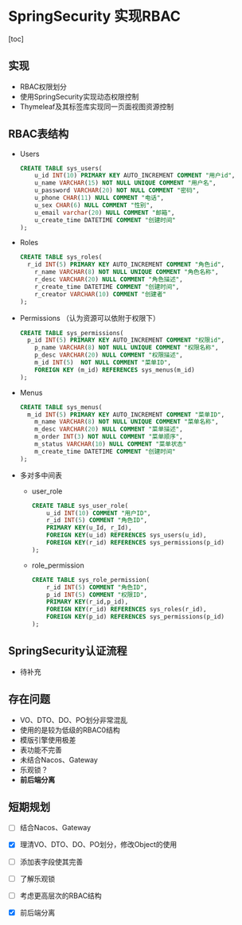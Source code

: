 # SpringSecurity 实现RBAC

[toc]

## 实现

* RBAC权限划分
* 使用SpringSecurity实现动态权限控制
* Thymeleaf及其标签库实现同一页面视图资源控制



## RBAC表结构

* Users

  ``` sql
  CREATE TABLE sys_users(
      u_id INT(10) PRIMARY KEY AUTO_INCREMENT COMMENT "用户id",
      u_name VARCHAR(15) NOT NULL UNIQUE COMMENT "用户名",
      u_password VARCHAR(20) NOT NULL COMMENT "密码",
      u_phone CHAR(11) NULL COMMENT "电话",
      u_sex CHAR(6) NULL COMMENT "性别",
      u_email varchar(20) NULL COMMENT "邮箱",
      u_create_time DATETIME COMMENT "创建时间"
  );
  ```

  

* Roles

  ``` sql
  CREATE TABLE sys_roles(
  	r_id INT(5) PRIMARY KEY AUTO_INCREMENT COMMENT "角色id",
      r_name VARCHAR(8) NOT NULL UNIQUE COMMENT "角色名称",
      r_desc VARCHAR(20) NULL COMMENT "角色描述",
      r_create_time DATETIME COMMENT "创建时间",
      r_creator VARCHAR(10) COMMENT "创建者"
  );
  ```

  

* Permissions （认为资源可以依附于权限下）

  ``` sql
  CREATE TABLE sys_permissions(
  	p_id INT(5) PRIMARY KEY AUTO_INCREMENT COMMENT "权限id",
      p_name VARCHAR(8) NOT NULL UNIQUE COMMENT "权限名称",
      p_desc VARCHAR(20) NULL COMMENT "权限描述",
      m_id INT(5)  NOT NULL COMMENT "菜单ID",
      FOREIGN KEY (m_id) REFERENCES sys_menus(m_id)
  );
  ```

  

* Menus

  ``` sql
  CREATE TABLE sys_menus(
  	m_id INT(5) PRIMARY KEY AUTO_INCREMENT COMMENT "菜单ID",
      m_name VARCHAR(8) NOT NULL UNIQUE COMMENT "菜单名称",
      m_desc VARCHAR(20) NULL COMMENT "菜单描述",
      m_order INT(3) NOT NULL COMMENT "菜单顺序",
      m_status VARCHAR(10) NULL COMMENT "菜单状态"
      m_create_time DATETIME COMMENT "创建时间"
  );
  ```

  

* 多对多中间表

  * user_role

    ``` sql
    CREATE TABLE sys_user_role(
    	u_id INT(10) COMMENT "用户ID",
        r_id INT(5) COMMENT "角色ID",
        PRIMARY KEY(u_Id, r_Id),
        FOREIGN KEY(u_id) REFERENCES sys_users(u_id),
        FOREIGN KEY(r_id) REFERENCES sys_permissions(p_id)
    );
    ```

    

  * role_permission

    ``` sql
    CREATE TABLE sys_role_permission(
    	r_id INT(5) COMMENT "角色ID",
        p_id INT(5) COMMENT "权限ID",
        PRIMARY KEY(r_id,p_id),
        FOREIGN KEY(r_id) REFERENCES sys_roles(r_id),
        FOREIGN KEY(p_id) REFERENCES sys_permissions(p_id)
    );
    ```

    



## SpringSecurity认证流程

* 待补充

## 存在问题

* VO、DTO、DO、PO划分非常混乱
* 使用的是较为低级的RBAC0结构
* 模版引擎使用极差
* 表功能不完善
* 未结合Nacos、Gateway
* 乐观锁？
* **前后端分离**



## 短期规划

- [ ] 结合Nacos、Gateway

- [x] 理清VO、DTO、DO、PO划分，修改Object的使用

- [ ] 添加表字段使其完善

- [ ] 了解乐观锁
- [ ] 考虑更高层次的RBAC结构
- [x] 前后端分离